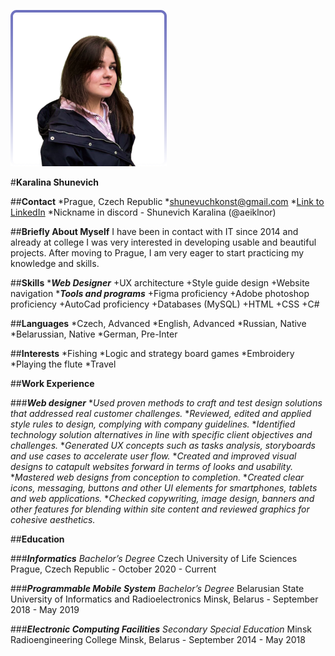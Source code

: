 ![foto with me](/img/Shunevich.png)

#**Karalina Shunevich**

##**Contact**
    *Prague, Czech Republic
    *shunevuchkonst@gmail.com
    *[Link to LinkedIn](https://www.linkedin.com/in/karalina-shunevich-875433213/)
    *Nickname in discord - Shunevich Karalina (@aeiklnor)

##**Briefly About Myself**
I have been in contact with IT since 2014 and already at college I was very interested in developing usable and beautiful projects. After moving to Prague, I am very eager to start practicing my knowledge and skills. 


##**Skills**
    ****Web Designer***
        +UX architecture
        +Style guide design
        +Website navigation
    ****Tools and programs***
        +Figma proficiency
        +Adobe photoshop proficiency
        +AutoCad proficiency 
        +Databases (MySQL)
        +HTML
        +CSS
        +C#

##**Languages**
    *Czech, Advanced
    *English, Advanced
    *Russian, Native
    *Belarussian, Native
    *German, Pre-Inter

##**Interests**
    *Fishing
    *Logic and strategy board games
    *Embroidery
    *Playing the flute
    *Travel

##**Work Experience**

###***Web designer***
**Used proven methods to craft and test design solutions that addressed real customer challenges.*
**Reviewed, edited and applied style rules to design, complying with company guidelines.*
**Identified technology solution alternatives in line with specific client objectives and challenges.*
**Generated UX concepts such as tasks analysis, storyboards and use cases to accelerate user flow.*
**Created and improved visual designs to catapult websites forward in terms of looks and usability.*
**Mastered web designs from conception to completion.*
**Created clear icons, messaging, buttons and other UI elements for smartphones, tablets and web applications.*
**Checked copywriting, image design, banners and other features for blending within site content and reviewed graphics for cohesive aesthetics.*

##**Education**

###***Informatics***
*Bachelor’s Degree*
Czech University of Life Sciences
Prague, Czech Republic - October 2020 -  Current

###***Programmable Mobile System***
*Bachelor’s Degree*
Belarusian State University of Informatics and Radioelectronics
Minsk, Belarus - September 2018 -  May 2019

###***Electronic Computing Facilities***
*Secondary Special Education*
Minsk Radioengineering College
Minsk, Belarus - September 2014 -  May 2018